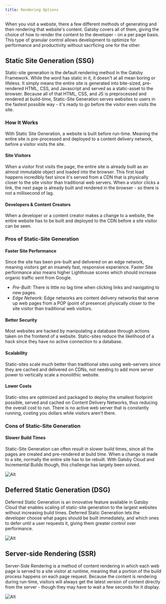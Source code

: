 ```yaml
---
title: Rendering Options
---
```


When you visit a website, there a few different methods of generating and then rendering that website's content. Gatsby covers all of them, giving the choice of how to render the content to the developer - on a per page basis. This type of granular control allows development to optimize for performance and productivity without sacrficing one for the other. 

## Static Site Generation (SSG)

Static-site generation is the default rendering method in the Gatsby Framework. While the word has static in it, it doesn't at all mean boring or lifeless. It simply means the entire site is generated into bite-sized, pre-rendered HTML, CSS, and Javascript and served as a static-asset to the browser. Because all of that HTML, CSS, and JS is preprocessed and rendered at build-time, Static-Site Generation serves websites to users in the fastest possible way - it's ready to go before the visitor even visits the site. 

### How It Works
With Static Site Generation, a website is built before run-time. Meaning the entire site is pre-processed and deployed to a content delivery network, before a visitor visits the site.

#### Site Visitors
When a visitor first visits the page, the entire site is already built as an almost immutable object and loaded into the browser. This first load happens incredibly fast since it's served from a CDN that is physically closer to the site visitor than traditional web servers.
When a visitor clicks a link, the next page is already built and rendered in the browser - so there is not a millisecond of lag.

#### Developers & Content Creators
When a developer or a content creator makes a change to a website, the entire website has to be built and deployed to the CDN before a site visitor can be seen.

### Pros of Static-Site Generation

#### Faster Site Performance
Since the site has been pre-built and delivered on an edge network, meaning visitors get an insanely fast, responsive experience. Faster Site performance also means higher Lighthouse scores which should increase organic traffic sent from Google.

- *Pre-Built:* There is little no lag time when clicking links and navigating to new pages.
- *Edge Network:* Edge networks are content delivery networks that serve up web pages from a POP (point of presence) physically closer to the site visitor than traditional web visitors.

#### Better Security
Most websites are hacked by manipulating a database through actions taken on the frontend of a website. Static-sites reduce the likelihood of a hack since they have no active connection to a database.

#### Scalability
Static-sites scale much better than traditional sites using web-servers since they are cached and delivered on CDNs, not needing to add more server power to vertically scale a monolithic website.

#### Lower Costs
Static-sites are optimized and packaged to deploy the smallest footprint possible, served and cached on Content Delivery Networks, thus reducing the overall cost to run. There is no active web server that is constantly running, costing you dollars while visitors aren't there.

### Cons of Static-Site Generation
#### Slower Build Times
Static-Site Generation can often result in slower build times, since all the pages are created and pre-rendered at build time. When a change is made to a site, normally the entire site has to be rebuilt. With Gatsby Cloud and Incremental Builds though, this challenge has largely been solved.


![Alt](../images/ssg-diagram.jpg)

## Deferred Static Generation (DSG)

Deferred Static Generation is an innovative feature available in Gatsby Cloud that enables scaling of static-site generation to the largest websites without increasing build times. Deferred Static Generation lets the developer choose what pages should be built immediately, and which ones to defer until a user requests it, giving them greater control over performance.

![Alt](../images/dsg-diagram.jpg)

## Server-side Rendering (SSR)

Server-Side Rendering is a method of content rendering in which each web page is served to a site visitor at runtime, meaning that a portion of the build process happens on each page request. Because the content is rendering during run-time, visitors will always get the latest version of content directly from the server - though they may have to wait a few seconds for it display. 


![Alt](../images/ssr-diagram.jpg)
